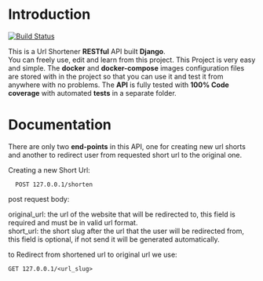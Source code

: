 # Introduction 

[![Build Status](https://travis-ci.com/ahmedemad3965/Url-Shortener.svg?branch=master)](https://travis-ci.com/ahmedemad3965/Url-Shortener)  

This is a Url Shortener **RESTful** API built **Django**.  
You can freely use, edit and learn from this project. 
This Project is very easy and simple.
The **docker** and **docker-compose** images configuration files are stored with in the project so that you can use it and test it from anywhere with no problems.
The **API** is fully tested with **100% Code coverage** with automated **tests** in a separate folder.  

# Documentation 

There are only two **end-points** in this API, one for creating new url shorts and another to redirect user from requested short url to the original one.   

Creating a new Short Url:
      
      POST 127.0.0.1/shorten  

post request body:     
 
original_url: the url of the website that will be redirected to, this field is required and must be in valid url format.    
short_url: the short slug after the url that the user will be redirected from, this field is optional, if not send it will be generated automatically.

to Redirect from shortened url to original url we use:       
   
    GET 127.0.0.1/<url_slug>